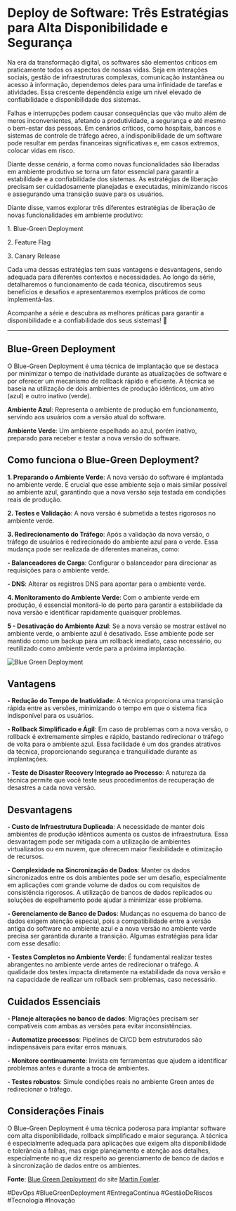 # Deploy de Software: Três Estratégias para Alta Disponibilidade e Segurança

Na era da transformação digital, os softwares são elementos críticos em praticamente todos os aspectos de nossas vidas. Seja em interações sociais, gestão de infraestruturas complexas, comunicação instantânea ou acesso à informação, dependemos deles para uma infinidade de tarefas e atividades. Essa crescente dependência exige um nível elevado de confiabilidade e disponibilidade dos sistemas.

Falhas e interrupções podem causar consequências que vão muito além de meros inconvenientes, afetando a produtividade, a segurança e até mesmo o bem-estar das pessoas. Em cenários críticos, como hospitais, bancos e sistemas de controle de tráfego aéreo, a indisponibilidade de um software pode resultar em perdas financeiras significativas e, em casos extremos, colocar vidas em risco.

Diante desse cenário, a forma como novas funcionalidades são liberadas em ambiente produtivo se torna um fator essencial para garantir a estabilidade e a confiabilidade dos sistemas. As estratégias de liberação precisam ser cuidadosamente planejadas e executadas, minimizando riscos e assegurando uma transição suave para os usuários.

Diante disse, vamos explorar três diferentes estratégias de liberação de novas funcionalidades em ambiente produtivo:

1️. Blue-Green Deployment

2️. Feature Flag

3️. Canary Release

Cada uma dessas estratégias tem suas vantagens e desvantagens, sendo adequada para diferentes contextos e necessidades. Ao longo da série, detalharemos o funcionamento de cada técnica, discutiremos seus benefícios e desafios e apresentaremos exemplos práticos de como implementá-las.

Acompanhe a série e descubra as melhores práticas para garantir a disponibilidade e a confiabilidade dos seus sistemas! :rocket:

---

## Blue-Green Deployment

O Blue-Green Deployment é uma técnica de implantação que se destaca por minimizar o tempo de inatividade durante as atualizações de software e por oferecer um mecanismo de rollback rápido e eficiente. A técnica se baseia na utilização de dois ambientes de produção idênticos, um ativo (azul) e outro inativo (verde).

**Ambiente Azul**: Representa o ambiente de produção em funcionamento, servindo aos usuários com a versão atual do software.

**Ambiente Verde**: Um ambiente espelhado ao azul, porém inativo, preparado para receber e testar a nova versão do software.

## Como funciona o Blue-Green Deployment?

**1. Preparando o Ambiente Verde**: A nova versão do software é implantada no ambiente verde. É crucial que esse ambiente seja o mais similar possível ao ambiente azul, garantindo que a nova versão seja testada em condições reais de produção.

**2. Testes e Validação**: A nova versão é submetida a testes rigorosos no ambiente verde.

**3. Redirecionamento do Tráfego**: Após a validação da nova versão, o tráfego de usuários é redirecionado do ambiente azul para o verde. Essa mudança pode ser realizada de diferentes maneiras, como:

  **- Balanceadores de Carga**: Configurar o balanceador para direcionar as requisições para o ambiente verde.
   
   **- DNS**: Alterar os registros DNS para apontar para o ambiente verde.

**4. Monitoramento do Ambiente Verde**: Com o ambiente verde em produção, é essencial monitorá-lo de perto para garantir a estabilidade da nova versão e identificar rapidamente quaisquer problemas.

**5 - Desativação do Ambiente Azul**: Se a nova versão se mostrar estável no ambiente verde, o ambiente azul é desativado. Esse ambiente pode ser mantido como um backup para um rollback imediato, caso necessário, ou reutilizado como ambiente verde para a próxima implantação.

![Blue Green Deployment](https://martinfowler.com/bliki/images/blueGreenDeployment/blue_green_deployments.png)

## Vantagens

**- Redução do Tempo de Inatividade**: A técnica proporciona uma transição rápida entre as versões, minimizando o tempo em que o sistema fica indisponível para os usuários.

**- Rollback Simplificado e Ágil**: Em caso de problemas com a nova versão, o rollback é extremamente simples e rápido, bastando redirecionar o tráfego de volta para o ambiente azul. Essa facilidade é um dos grandes atrativos da técnica, proporcionando segurança e tranquilidade durante as implantações.

**- Teste de Disaster Recovery Integrado ao Processo**: A natureza da técnica permite que você teste seus procedimentos de recuperação de desastres a cada nova versão.

## Desvantagens

**- Custo de Infraestrutura Duplicada**: A necessidade de manter dois ambientes de produção idênticos aumenta os custos de infraestrutura. Essa desvantagem pode ser mitigada com a utilização de ambientes virtualizados ou em nuvem, que oferecem maior flexibilidade e otimização de recursos.

**- Complexidade na Sincronização de Dados**: Manter os dados sincronizados entre os dois ambientes pode ser um desafio, especialmente em aplicações com grande volume de dados ou com requisitos de consistência rigorosos. A utilização de bancos de dados replicados ou soluções de espelhamento pode ajudar a minimizar esse problema.

**- Gerenciamento de Banco de Dados**: Mudanças no esquema do banco de dados exigem atenção especial, pois a compatibilidade entre a versão antiga do software no ambiente azul e a nova versão no ambiente verde precisa ser garantida durante a transição. Algumas estratégias para lidar com esse desafio:

**- Testes Completos no Ambiente Verde**: É fundamental realizar testes abrangentes no ambiente verde antes de redirecionar o tráfego. A qualidade dos testes impacta diretamente na estabilidade da nova versão e na capacidade de realizar um rollback sem problemas, caso necessário.

## Cuidados Essenciais

**- Planeje alterações no banco de dados**: Migrações precisam ser compatíveis com ambas as versões para evitar inconsistências.

**- Automatize processos**: Pipelines de CI/CD bem estruturados são indispensáveis para evitar erros manuais.

**- Monitore continuamente**: Invista em ferramentas que ajudem a identificar problemas antes e durante a troca de ambientes.

**- Testes robustos**: Simule condições reais no ambiente Green antes de redirecionar o tráfego.

## Considerações Finais
O Blue-Green Deployment é uma técnica poderosa para implantar software com alta disponibilidade, rollback simplificado e maior segurança. A técnica é especialmente adequada para aplicações que exigem alta disponibilidade e tolerância a falhas, mas exige planejamento e atenção aos detalhes, especialmente no que diz respeito ao gerenciamento de banco de dados e à sincronização de dados entre os ambientes.

**Fonte**: [Blue Green Deployment](https://martinfowler.com/bliki/BlueGreenDeployment.html) do site [Martin Fowler](https://martinfowler.com/).

#DevOps #BlueGreenDeployment #EntregaContínua #GestãoDeRiscos #Tecnologia #Inovação
